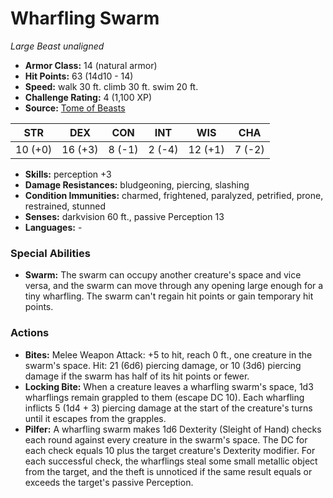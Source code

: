 # Wharfling Swarm

*Large* *Beast* *unaligned*

- **Armor Class:** 14 (natural armor)
- **Hit Points:** 63 (14d10 - 14)
- **Speed:** walk 30 ft. climb 30 ft. swim 20 ft.
- **Challenge Rating:** 4 (1,100 XP)
- **Source:** [Tome of Beasts](https://koboldpress.com/kpstore/product/tome-of-beasts-for-5th-edition-print/)

| STR | DEX | CON | INT | WIS | CHA |
| --- | --- | --- | --- | --- | --- |
| 10 (+0) | 16 (+3) | 8 (-1) | 2 (-4) | 12 (+1) | 7 (-2) |

- **Skills:** perception +3
- **Damage Resistances:** bludgeoning, piercing, slashing
- **Condition Immunities:** charmed, frightened, paralyzed, petrified, prone, restrained, stunned
- **Senses:** darkvision 60 ft., passive Perception 13
- **Languages:** -
### Special Abilities
- **Swarm:** The swarm can occupy another creature's space and vice versa, and the swarm can move through any opening large enough for a tiny wharfling. The swarm can't regain hit points or gain temporary hit points.
### Actions
- **Bites:** Melee Weapon Attack: +5 to hit, reach 0 ft., one creature in the swarm's space. Hit: 21 (6d6) piercing damage, or 10 (3d6) piercing damage if the swarm has half of its hit points or fewer.
- **Locking Bite:** When a creature leaves a wharfling swarm's space, 1d3 wharflings remain grappled to them (escape DC 10). Each wharfling inflicts 5 (1d4 + 3) piercing damage at the start of the creature's turns until it escapes from the grapples.
- **Pilfer:** A wharfling swarm makes 1d6 Dexterity (Sleight of Hand) checks each round against every creature in the swarm's space. The DC for each check equals 10 plus the target creature's Dexterity modifier. For each successful check, the wharflings steal some small metallic object from the target, and the theft is unnoticed if the same result equals or exceeds the target's passive Perception.
